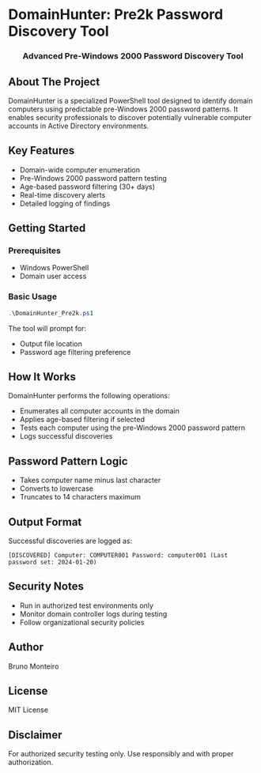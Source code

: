 # DomainHunter: Pre2k Password Discovery Tool

<p align="center">
  <h3 align="center">Advanced Pre-Windows 2000 Password Discovery Tool</h3>
</p>

## About The Project
DomainHunter is a specialized PowerShell tool designed to identify domain computers using predictable pre-Windows 2000 password patterns. It enables security professionals to discover potentially vulnerable computer accounts in Active Directory environments.

## Key Features
- Domain-wide computer enumeration
- Pre-Windows 2000 password pattern testing
- Age-based password filtering (30+ days)
- Real-time discovery alerts
- Detailed logging of findings

## Getting Started

### Prerequisites
- Windows PowerShell 
- Domain user access

### Basic Usage
```powershell
.\DomainHunter_Pre2k.ps1
```

The tool will prompt for:
- Output file location
- Password age filtering preference

## How It Works

DomainHunter performs the following operations:
- Enumerates all computer accounts in the domain
- Applies age-based filtering if selected
- Tests each computer using the pre-Windows 2000 password pattern
- Logs successful discoveries

## Password Pattern Logic
- Takes computer name minus last character
- Converts to lowercase
- Truncates to 14 characters maximum

## Output Format

Successful discoveries are logged as:

`[DISCOVERED] Computer: COMPUTER001 Password: computer001 (Last password set: 2024-01-20)`

## Security Notes
- Run in authorized test environments only
- Monitor domain controller logs during testing
- Follow organizational security policies

## Author
Bruno Monteiro

## License
MIT License

## Disclaimer
For authorized security testing only. Use responsibly and with proper authorization.
